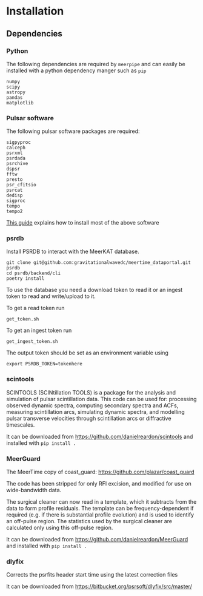 # Installation




## Dependencies

### Python

The following dependencies are required by `meerpipe` and can easily be installed with a python dependency manger such as `pip`

```
numpy
scipy
astropy
pandas
matplotlib
```

### Pulsar software

The following pulsar software packages are required:

```
sigpyproc
calceph
psrxml
psrdada
psrchive
dspsr
fftw
presto
psr_cfitsio
psrcat
dedisp
sigproc
tempo
tempo2
```

[This guide](https://ozgrav.github.io/meerkat_pulsar_docs/software_installation/) explains how to install most of the above software

### psrdb

Install PSRDB to interact with the MeerKAT database.
```
git clone git@github.com:gravitationalwavedc/meertime_dataportal.git psrdb
cd psrdb/backend/cli
poetry install
```

To use the database you need a download token to read it or an ingest token to read and write/upload to it.

To get a read token run
```
get_token.sh
```

To get an ingest token run
```
get_ingest_token.sh
```

The output token should be set as an environment variable using
```
export PSRDB_TOKEN=tokenhere
```

### scintools

SCINTOOLS (SCINtillation TOOLS) is a package for the analysis and simulation of pulsar scintillation data. This code can be used for: processing observed dynamic spectra, computing secondary spectra and ACFs, measuring scintillation arcs, simulating dynamic spectra, and modelling pulsar transverse velocities through scintillation arcs or diffractive timescales.

It can be downloaded from https://github.com/danielreardon/scintools and installed with `pip install .`


### MeerGuard

The MeerTime copy of coast_guard: https://github.com/plazar/coast_guard

The code has been stripped for only RFI excision, and modified for use on wide-bandwidth data.

The surgical cleaner can now read in a template, which it subtracts from the data to form profile residuals. The template can be frequency-dependent if required (e.g. if there is substantial profile evolution) and is used to identify an off-pulse region. The statistics used by the surgical cleaner are calculated only using this off-pulse region.

It can be downloaded from https://github.com/danielreardon/MeerGuard and installed with `pip install .`


### dlyfix

Corrects the psrfits header start time using the latest correction files

It can be downloaded from https://bitbucket.org/psrsoft/dlyfix/src/master/